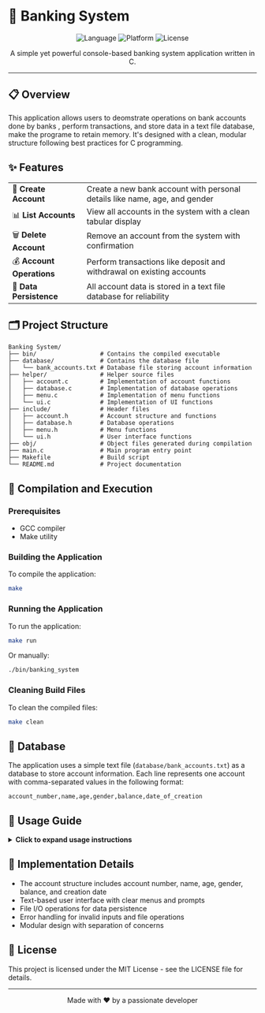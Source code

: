 # 🏦 Banking System

<div align="center">
  <img src="https://img.shields.io/badge/language-C-blue.svg" alt="Language">
  <img src="https://img.shields.io/badge/platform-Cross--platform-lightgrey.svg" alt="Platform">
  <img src="https://img.shields.io/badge/license-MIT-green.svg" alt="License">
</div>

<p align="center">A simple yet powerful console-based banking system application written in C.</p>

---

## 📋 Overview

This application allows users to deomstrate operations on bank accounts done by banks , perform transactions, and store data in a text file database, make the programe to retain memory. It's designed with a clean, modular structure following best practices for C programming.

## ✨ Features

<table>
  <tr>
    <td>💼 <b>Create Account</b></td>
    <td>Create a new bank account with personal details like name, age, and gender</td>
  </tr>
  <tr>
    <td>📊 <b>List Accounts</b></td>
    <td>View all accounts in the system with a clean tabular display</td>
  </tr>
  <tr>
    <td>🗑️ <b>Delete Account</b></td>
    <td>Remove an account from the system with confirmation</td>
  </tr>
  <tr>
    <td>💰 <b>Account Operations</b></td>
    <td>Perform transactions like deposit and withdrawal on existing accounts</td>
  </tr>
  <tr>
    <td>💾 <b>Data Persistence</b></td>
    <td>All account data is stored in a text file database for reliability</td>
  </tr>
</table>

## 🗂️ Project Structure

```
Banking System/
├── bin/                  # Contains the compiled executable
├── database/             # Contains the database file
│   └── bank_accounts.txt # Database file storing account information
├── helper/               # Helper source files
│   ├── account.c         # Implementation of account functions
│   ├── database.c        # Implementation of database operations
│   ├── menu.c            # Implementation of menu functions
│   └── ui.c              # Implementation of UI functions
├── include/              # Header files
│   ├── account.h         # Account structure and functions
│   ├── database.h        # Database operations
│   ├── menu.h            # Menu functions
│   └── ui.h              # User interface functions
├── obj/                  # Object files generated during compilation
├── main.c                # Main program entry point
├── Makefile              # Build script
└── README.md             # Project documentation
```

## 🚀 Compilation and Execution

### Prerequisites

- GCC compiler
- Make utility

### Building the Application

To compile the application:

```bash
make
```

### Running the Application

To run the application:

```bash
make run
```

Or manually:

```bash
./bin/banking_system
```

### Cleaning Build Files

To clean the compiled files:

```bash
make clean
```

## 💾 Database

The application uses a simple text file (`database/bank_accounts.txt`) as a database to store account information. Each line represents one account with comma-separated values in the following format:

```
account_number,name,age,gender,balance,date_of_creation
```

## 📝 Usage Guide

<details>
<summary><b>Click to expand usage instructions</b></summary>

### 1. Create an Account
- Select option 1 from the main menu
- Enter your name, age, and gender
- The system will generate an account number and set initial balance to 0
- Note your account details for future reference

### 2. List All Accounts
- Select option 2 from the main menu
- View a table of all existing accounts with their details

### 3. Delete an Account
- Select option 3 from the main menu
- Choose the account number you wish to delete
- Confirm the deletion

### 4. Account Operations
- Select option 4 from the main menu
- Choose the account you want to operate on
- Select deposit or withdraw options
- Enter the amount and confirm the transaction

### 5. Exit Application
- Select option 5 from the main menu
- Confirm that you want to exit
</details>

## 🔧 Implementation Details

- The account structure includes account number, name, age, gender, balance, and creation date
- Text-based user interface with clear menus and prompts
- File I/O operations for data persistence
- Error handling for invalid inputs and file operations
- Modular design with separation of concerns

## 📜 License

This project is licensed under the MIT License - see the LICENSE file for details.

---

<div align="center">
  <p>Made with ❤️ by a passionate developer</p>
</div> 